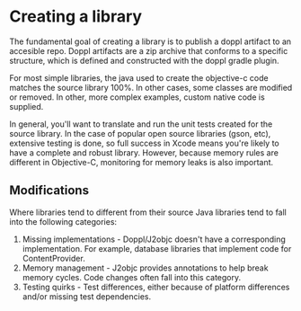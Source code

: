 # Creating a library

The fundamental goal of creating a library is to publish a doppl artifact to an accesible repo. Doppl artifacts are a zip archive that conforms to a specific structure, which is defined and constructed with the doppl gradle plugin.

For most simple libraries, the java used to create the objective-c code matches the source library 100%. In other cases, some classes are modified or removed. In other, more complex examples, custom native code is supplied.

In general, you'll want to translate and run the unit tests created for the source library. In the case of popular open source libraries (gson, etc), extensive testing is done, so full success in Xcode means you're likely to have a complete and robust library. However, because memory rules are different in Objective-C, monitoring for memory leaks is also important.

## Modifications

Where libraries tend to different from their source Java libraries tend to fall into the following categories:

1. Missing implementations - Doppl/J2objc doesn't have a corresponding implementation. For example, database libraries that implement code for ContentProvider.
2. Memory management - J2objc provides annotations to help break memory cycles. Code changes often fall into this category.
3. Testing quirks - Test differences, either because of platform differences and/or missing test dependencies.

